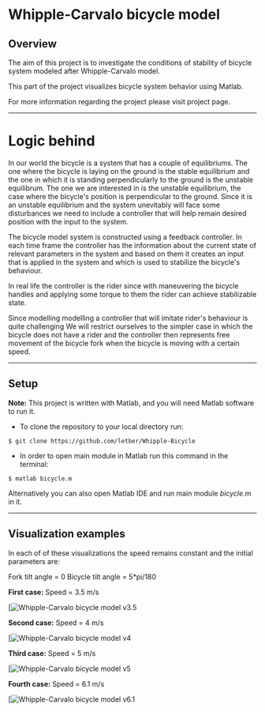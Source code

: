 # Whipple-Carvalo bicycle model

## Overview

The aim of this project is to investigate the conditions of stability of bicycle system modeled after Whipple-Carvalo model. 

This part of the project visualizes bicycle system behavior using Matlab.

For more information regarding the project please visit project page.

---

# Logic behind

In our world the bicycle is a system that has a couple of equilibriums. The one where the bicycle is laying on the ground is the stable equilibrium and the one in which it is standing perpendicularly to the ground is the unstable equilibrum. The one we are interested in is the unstable equilibrium, the case where the bicycle's position is perpendicular to the ground.
Since it is an unstable equilibrium and the system unevitably will face some disturbances we need to include a controller that will help remain desired position with the input to the system. 

The bicycle model system is constructed using a feedback controller. In each time frame the controller has the information about the current state of relevant parameters in the system and based on them it creates an input that is applied in the system and which is used to stabilize the bicycle's behaviour. 

In real life the controller is the rider since with maneuvering the bicycle handles and applying some torque to them the rider can achieve stabilizable state.

Since modelling modelling a controller that will imitate rider's behaviour is quite challenging We will restrict ourselves to the simpler case in which the bicycle does not have a rider and the controller then represents free movement of the bicycle fork when the bicycle is moving with a certain speed.

---

## Setup
**Note:** This project is written with Matlab, and you will need Matlab software to run it.

- To clone the repository to your local directory run: 
~~~
$ git clone https://github.com/letber/Whipple-Bicycle
~~~

-  In order to open main module in Matlab run this command in the terminal:
~~~
$ matlab bicycle.m
~~~ 

Alternatively you can also open Matlab IDE and run main module $bicycle.m$ in it.

---

## Visualization examples

In each of of these visualizations the speed remains constant and the initial parameters are:

Fork tilt angle = 0
Bicycle tilt angle = 5*pi/180

**First case:**
Speed = 3.5 m/s

[![Whipple-Carvalo bicycle model v3.5](https://www.youtube.com/watch?v=Paf1Ywdv4PY&ab_channel=danyloG)

**Second case:**
Speed = 4 m/s

[![Whipple-Carvalo bicycle model v4](https://www.youtube.com/watch?v=nCJ1wVmVlJw&ab_channel=danyloG)

**Third case:**
Speed = 5 m/s

[![Whipple-Carvalo bicycle model v5](https://www.youtube.com/watch?v=KqlnKYFQC9A&ab_channel=danyloG)

**Fourth case:**
Speed = 6.1 m/s

[![Whipple-Carvalo bicycle model v6.1](https://www.youtube.com/watch?v=qtyIAezpxPk&ab_channel=danyloG)
